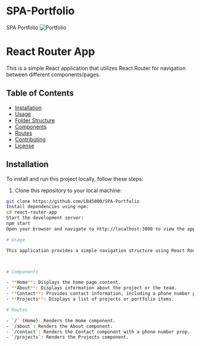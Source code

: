 # SPA-Portfolio
SPA Portfolio
![Portfolio](https://github.com/LB45000/SPA-Portfolio/assets/144392042/646dd8e2-ca24-42fb-afc0-da723c8bef15)
# React Router App

This is a simple React application that utilizes React Router for navigation between different components/pages.

## Table of Contents
- [Installation](#installation)
- [Usage](#usage)
- [Folder Structure](#folder-structure)
- [Components](#components)
- [Routes](#routes)
- [Contributing](#contributing)
- [License](#license)

## Installation

To install and run this project locally, follow these steps:

1. Clone this repository to your local machine:

```bash
git clone https://github.com/LB45000/SPA-Portfolio
Install dependencies using npm:
cd react-router-app
Start the development server:
npm start
Open your browser and navigate to http://localhost:3000 to view the app.

# Usage

This application provides a simple navigation structure using React Router. You can click on the links in the navigation bar to switch between different pages: Home, About, Contact, and Projects.



# Components

- **Home**: Displays the home page content.
- **About**: Displays information about the project or the team.
- **Contact**: Provides contact information, including a phone number passed as a prop.
- **Projects**: Displays a list of projects or portfolio items.

# Routes

- `/` (Home): Renders the Home component.
- `/about`: Renders the About component.
- `/contact`: Renders the Contact component with a phone number prop.
- `/projects`: Renders the Projects component.



